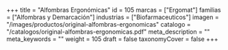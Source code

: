+++
title = "Alfombras Ergonómicas"
id = 105
marcas = ["Ergomat"]
familias = ["Alfombras y Demarcación"]
industrias = ["Biofarmaceuticos"]
imagen = "/images/productos/original-alfombras-ergonomicas"
catalogo = "/catalogos/original-alfombras-ergonomicas.pdf"
meta_description = ""
meta_keywords = ""
weight = 105
draft = false
taxonomyCover = false
+++
